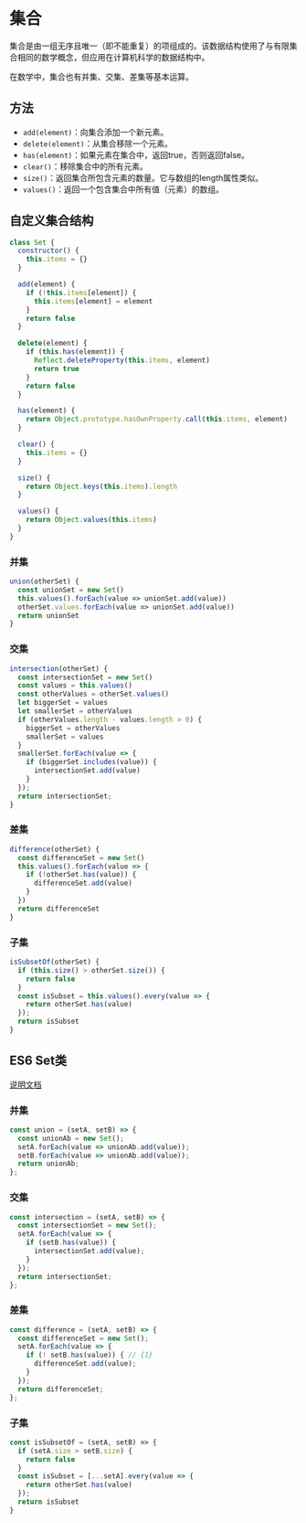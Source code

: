 # 集合

集合是由一组无序且唯一（即不能重复）的项组成的。该数据结构使用了与有限集合相同的数学概念，但应用在计算机科学的数据结构中。

在数学中，集合也有并集、交集、差集等基本运算。

## 方法
- `add(element)`：向集合添加一个新元素。
- `delete(element)`：从集合移除一个元素。
- `has(element)`：如果元素在集合中，返回true，否则返回false。
- `clear()`：移除集合中的所有元素。
- `size()`：返回集合所包含元素的数量。它与数组的length属性类似。
- `values()`：返回一个包含集合中所有值（元素）的数组。

## 自定义集合结构
```javascript
class Set {
  constructor() {
    this.items = {}
  }

  add(element) {
    if (!this.items[element]) {
      this.items[element] = element
    }
    return false
  }

  delete(element) {
    if (this.has(element)) {
      Reflect.deleteProperty(this.items, element)
      return true
    }
    return false
  }

  has(element) {
    return Object.prototype.hasOwnProperty.call(this.items, element)
  }

  clear() {
    this.items = {}
  }

  size() {
    return Object.keys(this.items).length
  }

  values() {
    return Object.values(this.items)
  }
}
```

### 并集
```javascript
union(otherSet) {
  const unionSet = new Set()
  this.values().forEach(value => unionSet.add(value))
  otherSet.values.forEach(value => unionSet.add(value))
  return unionSet
}

```

### 交集
```javascript
intersection(otherSet) {
  const intersectionSet = new Set()
  const values = this.values()
  const otherValues = otherSet.values()
  let biggerSet = values
  let smallerSet = otherValues
  if (otherValues.length - values.length > 0) {
    biggerSet = otherValues
    smallerSet = values
  }
  smallerSet.forEach(value => {
    if (biggerSet.includes(value)) {
      intersectionSet.add(value)
    }
  });
  return intersectionSet;
}
```

### 差集
```javascript
difference(otherSet) {
  const differenceSet = new Set()
  this.values().forEach(value => {
    if (!otherSet.has(value)) {
      differenceSet.add(value)
    }
  })
  return differenceSet
}
```

### 子集
```javascript
isSubsetOf(otherSet) {
  if (this.size() > otherSet.size()) {
    return false
  }
  const isSubset = this.values().every(value => {
    return otherSet.has(value)
  });
  return isSubset
}
```

## ES6 Set类
[说明文档](https://developer.mozilla.org/zh-CN/docs/Web/JavaScript/Reference/Global_Objects/Set)

### 并集
```javascript
const union = (setA, setB) => {
  const unionAb = new Set();
  setA.forEach(value => unionAb.add(value));
  setB.forEach(value => unionAb.add(value));
  return unionAb;
};
```

### 交集
```javascript
const intersection = (setA, setB) => {
  const intersectionSet = new Set();
  setA.forEach(value => {
    if (setB.has(value)) {
      intersectionSet.add(value);
    }
  });
  return intersectionSet;
};
```

### 差集
```javascript
const difference = (setA, setB) => {
  const differenceSet = new Set();
  setA.forEach(value => {
    if (! setB.has(value)) { // {1}
      differenceSet.add(value);
    }
  });
  return differenceSet;
};
```

### 子集
```javascript
const isSubsetOf = (setA, setB) => {
  if (setA.size > setB.size) {
    return false
  }
  const isSubset = [...setA].every(value => {
    return otherSet.has(value)
  });
  return isSubset
}
```